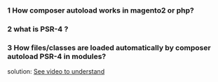 ### 1 How composer autoload works in magento2 or php?
### 2 what is PSR-4 ?
### 3 How files/classes are loaded automatically by composer autoload PSR-4 in modules?

solution: [See video to understand](https://www.youtube.com/watch?v=xWgtKALpx9E)
